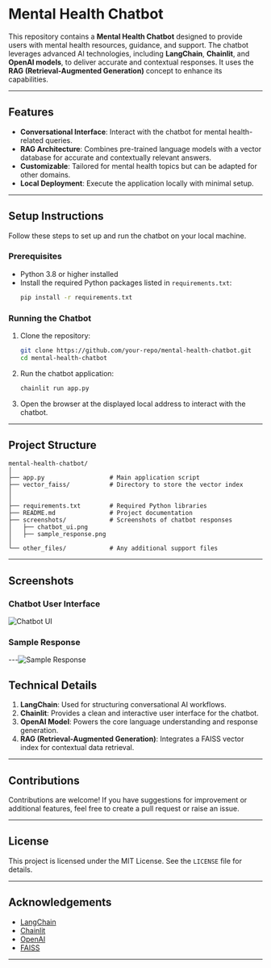 
# Mental Health Chatbot

This repository contains a **Mental Health Chatbot** designed to provide users with mental health resources, guidance, and support. The chatbot leverages advanced AI technologies, including **LangChain**, **Chainlit**, and **OpenAI models**, to deliver accurate and contextual responses. It uses the **RAG (Retrieval-Augmented Generation)** concept to enhance its capabilities.

---

## Features

- **Conversational Interface**: Interact with the chatbot for mental health-related queries.
- **RAG Architecture**: Combines pre-trained language models with a vector database for accurate and contextually relevant answers.
- **Customizable**: Tailored for mental health topics but can be adapted for other domains.
- **Local Deployment**: Execute the application locally with minimal setup.

---

## Setup Instructions

Follow these steps to set up and run the chatbot on your local machine.

### Prerequisites

- Python 3.8 or higher installed
- Install the required Python packages listed in `requirements.txt`:
  ```bash
  pip install -r requirements.txt
  ```

<!--- **Vector Index**: Download the **vector_faiss index** file from the GitHub repository and place it in the `./model/` directory.-->

### Running the Chatbot

1. Clone the repository:
   ```bash
   git clone https://github.com/your-repo/mental-health-chatbot.git
   cd mental-health-chatbot
   ```

2. Run the chatbot application:
   ```bash
   chainlit run app.py
   ```

3. Open the browser at the displayed local address to interact with the chatbot.

---

## Project Structure

```
mental-health-chatbot/
│
├── app.py                  # Main application script
├── vector_faiss/           # Directory to store the vector index
│     
│
├── requirements.txt        # Required Python libraries
├── README.md               # Project documentation
├── screenshots/            # Screenshots of chatbot responses
│   ├── chatbot_ui.png
│   ├── sample_response.png
│
└── other_files/            # Any additional support files
```

---

## Screenshots

### Chatbot User Interface
![Chatbot UI](https://github.com/user-attachments/assets/6ed5d3b9-5792-49a8-9143-409da96485d1)

### Sample Response

---![Sample Response](https://github.com/user-attachments/assets/3ce5dac8-d2bb-4a0d-ab2b-4318cbd256bf)


## Technical Details

1. **LangChain**: Used for structuring conversational AI workflows.
2. **Chainlit**: Provides a clean and interactive user interface for the chatbot.
3. **OpenAI Model**: Powers the core language understanding and response generation.
4. **RAG (Retrieval-Augmented Generation)**: Integrates a FAISS vector index for contextual data retrieval.

---

## Contributions

Contributions are welcome! If you have suggestions for improvement or additional features, feel free to create a pull request or raise an issue.

---

## License

This project is licensed under the MIT License. See the `LICENSE` file for details.

---

## Acknowledgements

- [LangChain](https://github.com/hwchase17/langchain)
- [Chainlit](https://github.com/Chainlit/chainlit)
- [OpenAI](https://openai.com/)
- [FAISS](https://github.com/facebookresearch/faiss)

---

